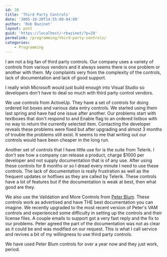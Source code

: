```yaml
---
id: 28
title: 'Third Party Controls'
date: '2005-10-20T14:55:00-04:00'
author: 'Rob Bazinet'
layout: post
guid: 'https://localhost/~rbazinet/?p=28'
permalink: /programming/third-party-controls/
categories:
    - Programming
---
```


I am not a big fan of third party controls. Our company uses a variety of controls from various vendors and it always seems there is one problem or another with them. My complaints very from the complexity of the controls, lack of documentation and lack of good support.

I really wish Microsoft would just build enough into Visual Studio so developers don't have to deal so much with third party control vendors.

We use controls from ActiveUp. They have a set of controls for doing ordered list boxes and various data entry controls. We started using them last spring and have had one issue after another. Our problems start with textboxes that don't respond to and Enable flag to an ordered listbox with no way to return the currently selected item. Contacting the developer reveals these problems were fixed but after upgrading and almost 3 months of trouble the problems still exist. It seems to me that writing out our controls would have been cheaper in the long run.

Another set of controls that I have little use for is the suite from Telerik. I don't see how a company can release a product, charge $1000 per developer and not supply documentation that is of any use. After using these controls for 8 months or so I dread every minute I need to use these controls. The lack of documentation is really frustration as well as the frequent updates or hotfixes as they are called by Telerik. These controls have a lot of features but if the documentation is weak at best, then what good are they.

We also use the Validation and More Controls from [Peter Blum](https://www.peterblum.com/). These controls work as advertised and have THE best documentation you can imagine. We recently upgraded to the most recent version of Peter's VAM controls and experienced some difficulty in setting up the controls and their license files. A couple emails to support got a very fast reply and the fix to our problems. Peter agreed the part of the documentation was not as clear as it could be and was modified on our request. This is what I call service and revives a bit of my willingness to use third party controls.

We have used Peter Blum controls for over a year now and they just work, period.